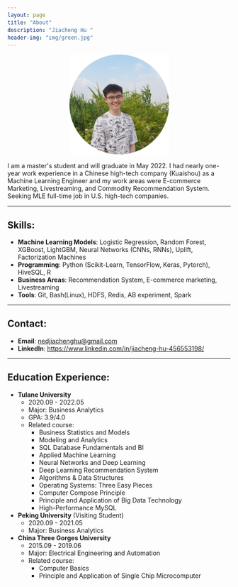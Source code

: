 ```yaml
---
layout: page
title: "About"
description: "Jiacheng Hu " 
header-img: "img/green.jpg"
---
```

<div align=center>
<img src="/img/ProfilePictureMaker.png" width = "225" height = "225" alt="" align=center />
</div>
<br>
I am a master's student and will graduate in May 2022. I had nearly one-year work experience in a Chinese high-tech company (Kuaishou) as a Machine Learning Engineer and my work areas were E-commerce Marketing, Livestreaming, and Commodity Recommendation System. Seeking MLE full-time job in U.S. high-tech companies.

***

## Skills:
+ **Machine Learning Models**: Logistic Regression, Random Forest, XGBoost, LightGBM, Neural Networks (CNNs, RNNs), Uplift, Factorization Machines
+ **Programming**: Python (Scikit-Learn, TensorFlow, Keras, Pytorch), HiveSQL, R
+ **Business Areas**: Recommendation System, E-commerce marketing, Livestreaming
+ **Tools**: Git, Bash(Linux), HDFS, Redis, AB experiment, Spark

***

## Contact:
* **Email**: nedjiachenghu@gmail.com
* **LinkedIn**: <https://www.linkedin.com/in/jiacheng-hu-456553198/>

***

## Education Experience:
+ **Tulane University**
  - 2020.09 - 2022.05
  - Major: Business Analytics
  - GPA: 3.9/4.0
  - Related course:
    - Business Statistics and Models 
    - Modeling and Analytics
    - SQL Database Fundamentals and BI
    - Applied Machine Learning
    - Neural Networks and Deep Learning
    - Deep Learning Recommendation System
    - Algorithms & Data Structures
    - Operating Systems: Three Easy Pieces
    - Computer Compose Principle
    - Principle and Application of Big Data Technology
    - High-Performance MySQL
 + **Peking University** (Visiting Student)
    - 2020.09 - 2021.05
    - Major: Business Analytics
 + **China Three Gorges University**
    - 2015.09 - 2019.06
    - Major: Electrical Engineering and Automation
    - Related course:
      - Computer Basics
      - Principle and Application of Single Chip Microcomputer

 

